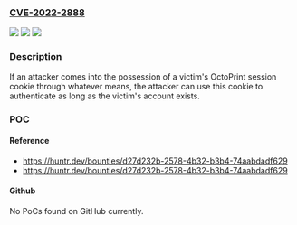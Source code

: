 ### [CVE-2022-2888](https://cve.mitre.org/cgi-bin/cvename.cgi?name=CVE-2022-2888)
![](https://img.shields.io/static/v1?label=Product&message=octoprint%2Foctoprint&color=blue)
![](https://img.shields.io/static/v1?label=Version&message=%3C%201.8.3%20&color=brighgreen)
![](https://img.shields.io/static/v1?label=Vulnerability&message=CWE-613%20Insufficient%20Session%20Expiration&color=brighgreen)

### Description

If an attacker comes into the possession of a victim's OctoPrint session cookie through whatever means, the attacker can use this cookie to authenticate as long as the victim's account exists.

### POC

#### Reference
- https://huntr.dev/bounties/d27d232b-2578-4b32-b3b4-74aabdadf629
- https://huntr.dev/bounties/d27d232b-2578-4b32-b3b4-74aabdadf629

#### Github
No PoCs found on GitHub currently.

